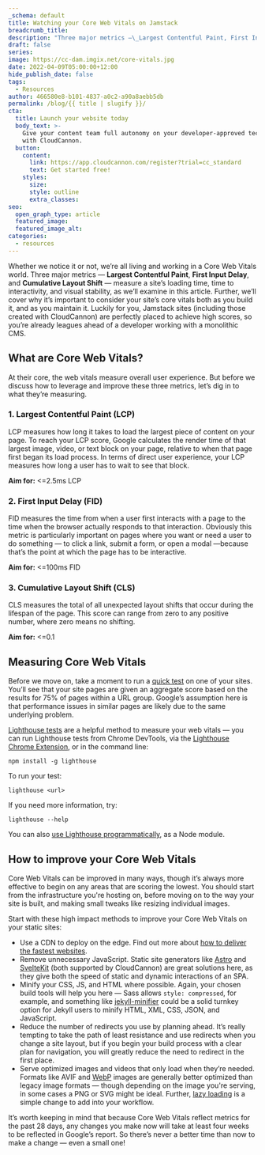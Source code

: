 ```yaml
---
_schema: default
title: Watching your Core Web Vitals on Jamstack
breadcrumb_title:
description: "Three major metrics —\_Largest Contentful Paint, First Input Delay, and Cumulative Layout Shift —\_measure a site’s loading time, time to interactivity, and visual stability. Luckily for you, Jamstack sites (including those created with CloudCannon) are perfectly placed to achieve high scores."
draft: false
series:
image: https://cc-dam.imgix.net/core-vitals.jpg
date: 2022-04-09T05:00:00+12:00
hide_publish_date: false
tags:
  - Resources
author: 466580e8-b101-4837-a0c2-a90a8aebb5db
permalink: /blog/{{ title | slugify }}/
cta:
  title: Launch your website today
  body_text: >-
    Give your content team full autonomy on your developer-approved tech stack
    with CloudCannon.
  button:
    content:
      link: https://app.cloudcannon.com/register?trial=cc_standard
      text: Get started free!
    styles:
      size:
      style: outline
      extra_classes:
seo:
  open_graph_type: article
  featured_image:
  featured_image_alt:
categories:
  - resources
---
```

Whether we notice it or not, we’re all living and working in a Core Web Vitals world. Three major metrics — **Largest Contentful Paint**, **First Input Delay**, and **Cumulative Layout Shift** — measure a site’s loading time, time to interactivity, and visual stability, as we’ll examine in this article. Further, we’ll cover why it’s important to consider your site’s core vitals both as you build it, and as you maintain it. Luckily for you, Jamstack sites (including those created with CloudCannon) are perfectly placed to achieve high scores, so you’re already leagues ahead of a developer working with a monolithic CMS.

## What are Core Web Vitals?

At their core, the web vitals measure overall user experience. But before we discuss how to leverage and improve these three metrics, let’s dig in to what they’re measuring.

### 1\. Largest Contentful Paint (LCP)

LCP measures how long it takes to load the largest piece of content on your page. To reach your LCP score, Google calculates the render time of that largest image, video, or text block on your page, relative to when that page first began its load process. In terms of direct user experience, your LCP measures how long a user has to wait to see that block.

**Aim for:** &lt;=2.5ms LCP

### 2\. First Input Delay (FID)

FID measures the time from when a user first interacts with a page to the time when the browser actually responds to that interaction. Obviously this metric is particularly important on pages where you want or need a user to do something — to click a link, submit a form, or open a modal —because that’s the point at which the page has to be interactive.

**Aim for:** &lt;=100ms FID

### 3\. Cumulative Layout Shift (CLS)

CLS measures the total of all unexpected layout shifts that occur during the lifespan of the page. This score can range from zero to any positive number, where zero means no shifting.

**Aim for:** &lt;=0.1

## Measuring Core Web Vitals

Before we move on, take a moment to run a [quick test](https://pagespeed.web.dev/) on one of your sites. You’ll see that your site pages are given an aggregate score based on the results for 75% of pages within a URL group. Google’s assumption here is that performance issues in similar pages are likely due to the same underlying problem.

[Lighthouse tests](https://developers.google.com/web/tools/lighthouse) are a helpful method to measure your web vitals — you can run Lighthouse tests from Chrome DevTools, via the [Lighthouse Chrome Extension](https://chrome.google.com/webstore/detail/lighthouse/blipmdconlkpinefehnmjammfjpmpbjk), or in the command line:

```
npm install -g lighthouse
```

To run your test:

```
lighthouse <url>
```

If you need more information, try:

```
lighthouse --help
```

You can also [use Lighthouse programmatically](https://github.com/GoogleChrome/lighthouse/blob/master/docs/readme.md#using-programmatically), as a Node module.

## How to improve your Core Web Vitals

Core Web Vitals can be improved in many ways, though it’s always more effective to begin on any areas that are scoring the lowest. You should start from the infrastructure you're hosting on, before moving on to the way your site is built, and making small tweaks like resizing individual images.

Start with these high impact methods to improve your Core Web Vitals on your static sites:

* Use a CDN to deploy on the edge. Find out more about [how to deliver the fastest websites](https://cloudcannon.com/blog/static-vs-dynamic-websites-the-definitive-guide/).
* Remove unnecessary JavaScript. Static site generators like <a target="_blank" rel="noopener" href="https://astro.build/">Astro</a> and <a target="_blank" rel="noopener" href="https://kit.svelte.dev/">SvelteKit</a> (both supported by CloudCannon) are great solutions here, as they give both the speed of static and dynamic interactions of an SPA.
* Minify your CSS, JS, and HTML where possible. Again, your chosen build tools will help you here — Sass allows `style: compressed`, for example, and something like [jekyll-minifier](https://github.com/digitalsparky/jekyll-minifier) could be a solid turnkey option for Jekyll users to minify HTML, XML, CSS, JSON, and JavaScript.
* Reduce the number of redirects you use by planning ahead. It’s really tempting to take the path of least resistance and use redirects when you change a site layout, but if you begin your build process with a clear plan for navigation, you will greatly reduce the need to redirect in the first place.
* Serve optimized images and videos that only load when they’re needed. Formats like AVIF and [WebP](https://developers.google.com/speed/webp/faq) images are generally better optimized than legacy image formats — though depending on the image you're serving, in some cases a PNG or SVG might be ideal. Further, [lazy loading](https://developers.google.com/web/fundamentals/performance/lazy-loading-guidance/images-and-video/) is a simple change to add into your workflow.

It’s worth keeping in mind that because Core Web Vitals reflect metrics for the past 28 days, any changes you make now will take at least four weeks to be reflected in Google’s report. So there’s never a better time than now to make a change — even a small one!